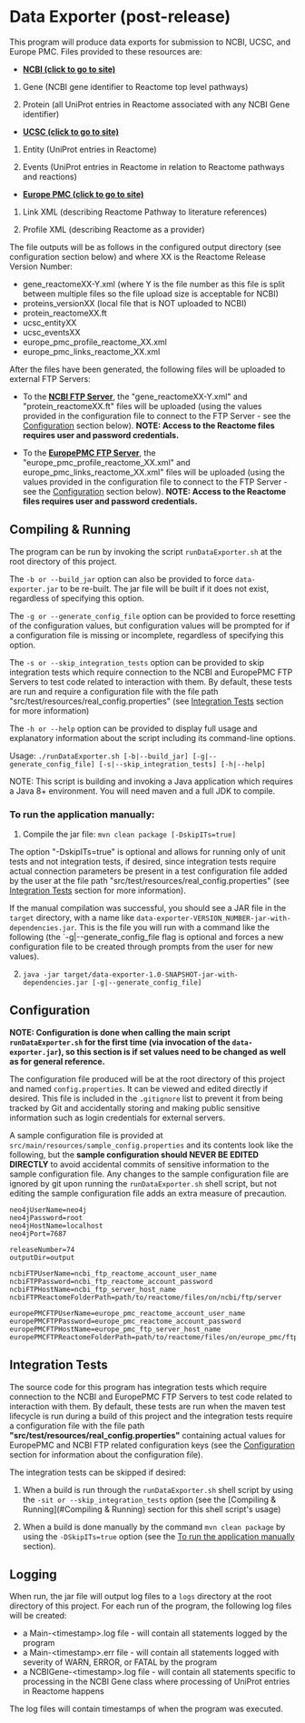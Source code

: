 # Data Exporter (post-release)

This program will produce data exports for submission to NCBI, UCSC, and Europe PMC.  Files provided to these resources
are:

* **<a href="https://www.ncbi.nlm.nih.gov/">NCBI (click to go to site)</a>** 

1. Gene (NCBI gene identifier to Reactome top level pathways)

2. Protein (all UniProt entries in Reactome associated with any NCBI Gene identifier)

* **<a href="https://www.genome.ucsc.edu/">UCSC (click to go to site)</a>** 

1. Entity (UniProt entries in Reactome)

2. Events (UniProt entries in Reactome in relation to Reactome pathways and reactions)

* **<a href="https://europepmc.org/">Europe PMC (click to go to site)</a>**

1. Link XML (describing Reactome Pathway to literature references)

2. Profile XML (describing Reactome as a provider) 

The file outputs will be as follows in the configured output directory (see configuration section below) and where XX 
is the Reactome Release Version Number:

* gene_reactomeXX-Y.xml (where Y is the file number as this file is split between multiple files so the file upload 
size is acceptable for NCBI)
* proteins_versionXX (local file that is NOT uploaded to NCBI)
* protein_reactomeXX.ft
* ucsc_entityXX
* ucsc_eventsXX
* europe_pmc_profile_reactome_XX.xml
* europe_pmc_links_reactome_XX.xml

After the files have been generated, the following files will be uploaded to external FTP Servers:

* To the **[NCBI FTP Server](ftp://ftp-private.ncbi.nih.gov)**, the "gene_reactomeXX-Y.xml" and "protein_reactomeXX.ft"
files will be uploaded (using the values provided in the configuration file to connect to the FTP Server - see the
[Configuration](#configuration) section below).  **NOTE: Access to the Reactome files requires user and password 
credentials.**

* To the **[EuropePMC FTP Server](ftp://labslink.ebi.ac.uk)**, the "europe_pmc_profile_reactome_XX.xml" and 
europe_pmc_links_reactome_XX.xml" files will be uploaded (using the values provided in the configuration file to 
connect to the FTP Server - see the [Configuration](#configuration) section below).  **NOTE: Access to the Reactome 
files requires user and password credentials.**

## Compiling & Running

The program can be run by invoking the script `runDataExporter.sh` at the root directory of this project.

The `-b or --build_jar` option can also be provided to force `data-exporter.jar` to be re-built.  The jar file
will be built if it does not exist, regardless of specifying this option.

The `-g or --generate_config_file` option can be provided to force resetting of the configuration values, but
configuration values will be prompted for if a configuration file is missing or incomplete, regardless of specifying 
this option.

The `-s or --skip_integration_tests` option can be provided to skip integration tests which require connection to the
NCBI and EuropePMC FTP Servers to test code related to interaction with them.  By default, these tests are run and 
require a configuration file with the file path "src/test/resources/real_config.properties" (see 
[Integration Tests](#integration-tests) section for more information)

The `-h or --help` option can be provided to display full usage 
and explanatory information about the script including its command-line options.

Usage: `./runDataExporter.sh [-b|--build_jar] [-g|--generate_config_file] [-s|--skip_integration_tests] [-h|--help]`

NOTE: This script is building and invoking a Java application which requires a Java 8+ environment. You will need 
maven and a full JDK to compile.

### To run the application manually:

1. Compile the jar file: `mvn clean package [-DskipITs=true]`

The option "-DskipITs=true" is optional and allows for running only of unit tests and not integration tests, if 
desired, since integration tests require actual connection parameters be present in a test configuration file added
by the user at the file path "src/test/resources/real_config.properties" (see [Integration Tests](#integration-tests)
section for more information).

If the manual compilation was successful, you should see a JAR file in the `target` directory, with a name like 
`data-exporter-VERSION_NUMBER-jar-with-dependencies.jar`. This is the file you will run with a command like the 
following (the `-g|--generate_config_file flag is optional and forces a new configuration file to be created through
prompts from the user for new values).

2. `java -jar target/data-exporter-1.0-SNAPSHOT-jar-with-dependencies.jar [-g|--generate_config_file]`

## Configuration

**NOTE: Configuration is done when calling the main script `runDataExporter.sh` for the first time (via invocation of
the `data-exporter.jar`), so this section is if set values need to be changed as well as for general reference.**

The configuration file produced will be at the root directory of this project and named `config.properties`.  It can 
be viewed and edited directly if desired.  This file is included in the `.gitignore` list to prevent it from being
tracked by Git and accidentally storing and making public sensitive information such as login credentials for external
servers.

A sample configuration file is provided at `src/main/resources/sample_config.properties` and its contents look like the
following, but the **sample configuration should NEVER BE EDITED DIRECTLY** to avoid accidental commits of sensitive
information to the sample configuration file.  Any changes to the sample configuration file are ignored by git upon 
running the `runDataExporter.sh` shell script, but not editing the sample configuration file adds an extra measure of
precaution. 

```
neo4jUserName=neo4j
neo4jPassword=root
neo4jHostName=localhost
neo4jPort=7687

releaseNumber=74
outputDir=output

ncbiFTPUserName=ncbi_ftp_reactome_account_user_name
ncbiFTPPassword=ncbi_ftp_reactome_account_password
ncbiFTPHostName=ncbi_ftp_server_host_name
ncbiFTPReactomeFolderPath=path/to/reactome/files/on/ncbi/ftp/server

europePMCFTPUserName=europe_pmc_reactome_account_user_name
europePMCFTPPassword=europe_pmc_reactome_account_password
europePMCFTPHostName=europe_pmc_ftp_server_host_name
europePMCFTPReactomeFolderPath=path/to/reactome/files/on/europe_pmc/ftp/server
```

## Integration Tests

The source code for this program has integration tests which require connection to the NCBI and EuropePMC FTP Servers 
to test code related to interaction with them.  By default, these tests are run when the maven test lifecycle is run
during a build of this project and the integration tests require a configuration file with the file path 
**"src/test/resources/real_config.properties"** containing actual values for EuropePMC and NCBI FTP related
configuration keys (see the [Configuration](#configuration) section for information about the configuration file).

The integration tests can be skipped if desired:
 
1) When a build is run through the `runDataExporter.sh` shell script by using the `-sit or --skip_integration_tests`
option (see the [Compiling & Running](#Compiling & Running) section for this shell script's usage)

2) When a build is done manually by the command `mvn clean package` by using the `-DSkipITs=true` option (see the
[To run the application manually](#to-run-the-application-manually) section).

## Logging

When run, the jar file will output log files to a `logs` directory at the root directory of this project.  For each 
run of the program, the following log files will be created:
* a Main-\<timestamp>.log file - will contain all statements logged by the program
* a Main-\<timestamp>.err file - will contain all statements logged with severity of WARN, ERROR, or FATAL by the 
program
* a NCBIGene-\<timestamp>.log file - will contain all statements specific to processing in the NCBI Gene class where 
processing of UniProt entries in Reactome happens

The log files will contain timestamps of when the program was executed.
